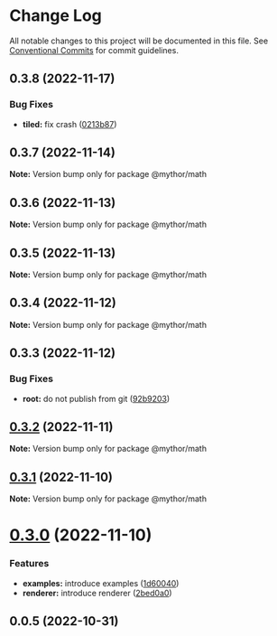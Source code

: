 # Change Log

All notable changes to this project will be documented in this file.
See [Conventional Commits](https://conventionalcommits.org) for commit guidelines.

## 0.3.8 (2022-11-17)

### Bug Fixes

- **tiled:** fix crash ([0213b87](https://github.com/desaintvincent/mythor/commit/0213b872d42158d89858e8d62fff1473316b3493))

## 0.3.7 (2022-11-14)

**Note:** Version bump only for package @mythor/math

## 0.3.6 (2022-11-13)

**Note:** Version bump only for package @mythor/math

## 0.3.5 (2022-11-13)

**Note:** Version bump only for package @mythor/math

## 0.3.4 (2022-11-12)

**Note:** Version bump only for package @mythor/math

## 0.3.3 (2022-11-12)

### Bug Fixes

- **root:** do not publish from git ([92b9203](https://github.com/desaintvincent/mythor/commit/92b920302e85ccf1d91dcabf2351ed5c4d92f249))

## [0.3.2](https://github.com/desaintvincent/mythor/compare/@mythor/math@0.3.1...@mythor/math@0.3.2) (2022-11-11)

**Note:** Version bump only for package @mythor/math

## [0.3.1](https://github.com/desaintvincent/mythor/compare/@mythor/math@0.3.0...@mythor/math@0.3.1) (2022-11-10)

**Note:** Version bump only for package @mythor/math

# [0.3.0](https://github.com/desaintvincent/mythor/compare/@mythor/math@0.0.3...@mythor/math@0.3.0) (2022-11-10)

### Features

- **examples:** introduce examples ([1d60040](https://github.com/desaintvincent/mythor/commit/1d60040d84c05ab1b7e65cc74bf74e14510b4370))
- **renderer:** introduce renderer ([2bed0a0](https://github.com/desaintvincent/mythor/commit/2bed0a0a84108edef6291d5a3de201e284e36f4c))

## 0.0.5 (2022-10-31)
